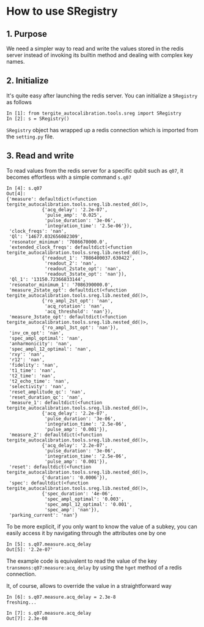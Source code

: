 # How to use SRegistry

## 1. Purpose

We need a simpler way to read and write the values stored in the redis server instead of invoking its builtin method and dealing with complex key names.

## 2. Initialize 

It's quite easy after launching the redis server.
You can initialize a `SRegistry` as follows
```
In [1]: from tergite_autocalibration.tools.sreg import SRegistry
In [2]: s = SRegistry()
```
`SRegistry` object has wrapped up a redis connection which is imported from the `setting.py` file.

## 3. Read and write
To read values from the redis server for a specific qubit such as `q07`, it becomes effortless with a simple command `s.q07`
```
In [4]: s.q07
Out[4]: 
{'measure': defaultdict(<function tergite_autocalibration.tools.sreg.lib.nested_dd()>,
             {'acq_delay': '2.2e-07',
              'pulse_amp': '0.025',
              'pulse_duration': '3e-06',
              'integration_time': '2.5e-06'}),
 'clock_freqs': 'nan',
 'Ql': '14677.032656082309',
 'resonator_minimum': '7086670000.0',
 'extended_clock_freqs': defaultdict(<function tergite_autocalibration.tools.sreg.lib.nested_dd()>,
             {'readout_1': '7086400037.630422',
              'readout_2': 'nan',
              'readout_2state_opt': 'nan',
              'readout_3state_opt': 'nan'}),
 'Ql_1': '13150.72366833144',
 'resonator_minimum_1': '7086390000.0',
 'measure_2state_opt': defaultdict(<function tergite_autocalibration.tools.sreg.lib.nested_dd()>,
             {'ro_ampl_2st_opt': 'nan',
              'acq_rotation': 'nan',
              'acq_threshold': 'nan'}),
 'measure_3state_opt': defaultdict(<function tergite_autocalibration.tools.sreg.lib.nested_dd()>,
             {'ro_ampl_3st_opt': 'nan'}),
 'inv_cm_opt': 'nan',
 'spec_ampl_optimal': 'nan',
 'anharmonicity': 'nan',
 'spec_ampl_12_optimal': 'nan',
 'rxy': 'nan',
 'r12': 'nan',
 'fidelity': 'nan',
 't1_time': 'nan',
 't2_time': 'nan',
 't2_echo_time': 'nan',
 'selectivity': 'nan',
 'reset_amplitude_qc': 'nan',
 'reset_duration_qc': 'nan',
 'measure_1': defaultdict(<function tergite_autocalibration.tools.sreg.lib.nested_dd()>,
             {'acq_delay': '2.2e-07',
              'pulse_duration': '3e-06',
              'integration_time': '2.5e-06',
              'pulse_amp': '0.001'}),
 'measure_2': defaultdict(<function tergite_autocalibration.tools.sreg.lib.nested_dd()>,
             {'acq_delay': '2.2e-07',
              'pulse_duration': '3e-06',
              'integration_time': '2.5e-06',
              'pulse_amp': '0.001'}),
 'reset': defaultdict(<function tergite_autocalibration.tools.sreg.lib.nested_dd()>,
             {'duration': '0.0006'}),
 'spec': defaultdict(<function tergite_autocalibration.tools.sreg.lib.nested_dd()>,
             {'spec_duration': '4e-06',
              'spec_ampl_optimal': '0.003',
              'spec_ampl_12_optimal': '0.001',
              'spec_amp': 'nan'}),
 'parking_current': 'nan'}

```
To be more explicit, if you only want to know the value of a subkey, you can easily access it by navigating through the attributes one by one
```
In [5]: s.q07.measure.acq_delay
Out[5]: '2.2e-07'
```
The example code is equivalent to read the value of the key `transmons:q07:measure:acq_delay` by using the `hget` method of a redis connection.

It, of course, allows to override the value in a straightforward way
```
In [6]: s.q07.measure.acq_delay = 2.3e-8
freshing...

In [7]: s.q07.measure.acq_delay
Out[7]: 2.3e-08
```



